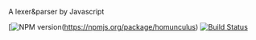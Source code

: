 A lexer&parser by Javascript

[![NPM version](https://badge.fury.io/js/homunculus.png)(https://npmjs.org/package/homunculus)
[![Build Status](https://travis-ci.org/army8735/homunculus.svg?branch=master)](https://travis-ci.org/army8735/homunculus)
